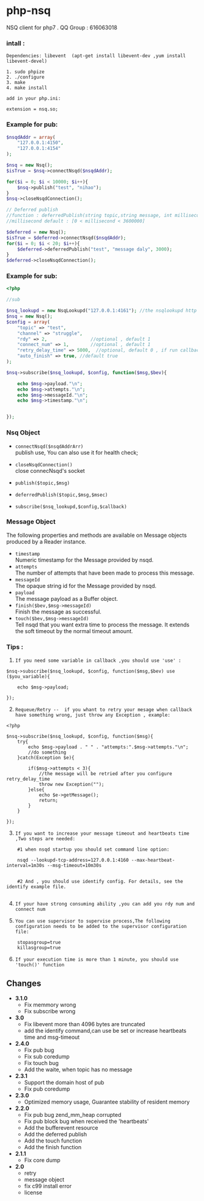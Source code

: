 # php-nsq

NSQ  client for php7 .  QQ Group : 616063018<br/>


### intall :

    Dependencies: libevent  (apt-get install libevent-dev ,yum install libevent-devel)

    1. sudo phpize
    2. ./configure 
    3. make  
    4. make install  

    add in your php.ini:

    extension = nsq.so;


### Example for pub:

```php
$nsqdAddr = array(
    "127.0.0.1:4150",
    "127.0.0.1:4154"
);

$nsq = new Nsq();
$isTrue = $nsq->connectNsqd($nsqdAddr);

for($i = 0; $i < 10000; $i++){
    $nsq->publish("test", "nihao");
}
$nsq->closeNsqdConnection();

// Deferred publish 
//function : deferredPublish(string topic,string message, int millisecond); 
//millisecond default : [0 < millisecond < 3600000]

$deferred = new Nsq();
$isTrue = $deferred->connectNsqd($nsqdAddr);
for($i = 0; $i < 20; $i++){
    $deferred->deferredPublish("test", "message daly", 3000); 
}
$deferred->closeNsqdConnection();

```

### Example for sub:
```php
<?php 

//sub

$nsq_lookupd = new NsqLookupd("127.0.0.1:4161"); //the nsqlookupd http addr
$nsq = new Nsq();
$config = array(
    "topic" => "test",
    "channel" => "struggle",
    "rdy" => 2,                //optional , default 1
    "connect_num" => 1,        //optional , default 1   
    "retry_delay_time" => 5000,  //optional, default 0 , if run callback failed, after 5000 msec, message will be retried
    "auto_finish" => true, //default true
);

$nsq->subscribe($nsq_lookupd, $config, function($msg,$bev){ 

    echo $msg->payload."\n";
    echo $msg->attempts."\n";
    echo $msg->messageId."\n";
    echo $msg->timestamp."\n";


});

```
### Nsq Object

* `connectNsqd($nsqdAddrArr)` <br/>
  publish use, You can also use it for health check;

* `closeNsqdConnection()` <br/>
  close connecNsqd's socket

* `publish($topic,$msg)` <br/>

* `deferredPublish($topic,$msg,$msec)` <br/>

* `subscribe($nsq_lookupd,$config,$callback)` <br/>

### Message Object

The following properties and methods are available on Message objects produced by a Reader
instance.

* `timestamp` <br/>
  Numeric timestamp for the Message provided by nsqd.
* `attempts` <br/>
  The number of attempts that have been made to process this message.
* `messageId` <br/>
  The opaque string id for the Message provided by nsqd.
* `payload` <br/>
  The message payload as a Buffer object.
* `finish($bev,$msg->messageId)` <br/>
  Finish the message as successful.
* `touch($bev,$msg->messageId)` <br/>
  Tell nsqd that you want extra time to process the message. It extends the
  soft timeout by the normal timeout amount.



### Tips :


1. `If you need some variable in callback ,you should use 'use' :` <br/>

```
$nsq->subscribe($nsq_lookupd, $config, function($msg,$bev) use ($you_variable){ 

    echo $msg->payload;

});
```

2. `Requeue/Retry --  if you whant to retry your mesage when callback have something wrong, just throw any Exception , example:
` <br/>

```
<?php 

$nsq->subscribe($nsq_lookupd, $config, function($msg){ 
    try{
        echo $msg->payload . " " . "attempts:".$msg->attempts."\n";
        //do something
    }catch(Exception $e){

        if($msg->attempts < 3){
            //the message will be retried after you configure retry_delay_time 
            throw new Exception(""); 
        }else{
            echo $e->getMessage();
            return;
        }
    }

});
```

3. `If you want to increase your message timeout and heartbeats time ,Two steps are needed: ` <br/>
```
    #1 when nsqd startup you should set command line option:

    nsqd --lookupd-tcp-address=127.0.0.1:4160 --max-heartbeat-interval=1m30s --msg-timeout=10m30s


    #2 And , you should use identify config. For details, see the identify example file.
    

```

4. `If your have strong consuming ability ,you can add you rdy num and connect num` <br/>


5. `You can use supervisor to supervise process,The following configuration needs to be added to the supervisor configuration file: ` <br/>
```
    stopasgroup=true
    killasgroup=true
```

6. `If your execution time is more than 1 minute, you should use 'touch()' function ` <br/>
    

Changes
-------
* **3.1.0**
  * Fix memmory wrong
  * Fix subscribe  wrong 
* **3.0**
  * Fix libevent more than 4096 bytes are truncated
  * add the identify command,can use be set or increase heartbeats time and msg-timeout
* **2.4.0**
  * Fix pub bug
  * Fix sub coredump 
  * Fix touch bug
  * Add the waite,  when topic has no message
* **2.3.1**
  * Support the domain host of pub
  * Fix pub coredump 
* **2.3.0**
  * Optimized memory usage,  Guarantee stability of resident memory 
* **2.2.0**
  * Fix pub bug zend_mm_heap corrupted 
  * Fix pub block bug  when received the 'heartbeats' 
  * Add the bufferevent resource
  * Add the deferred publish
  * Add the touch function
  * Add the finish function
* **2.1.1**
  * Fix core dump
* **2.0**
  * retry
  * message object
  * fix c99 install error
  * license

